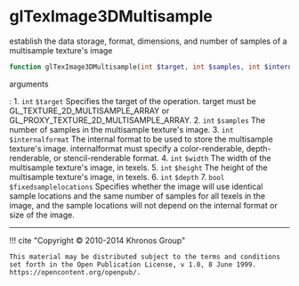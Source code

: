 # glTexImage3DMultisample
establish the data storage, format, dimensions, and number of samples of a
multisample texture's image

```php
function glTexImage3DMultisample(int $target, int $samples, int $internalformat, int $width, int $height, int $depth, bool $fixedsamplelocations) : void
```

arguments

:    1. `int` `$target` Specifies the target of the operation. target must be
    <constant>GL_TEXTURE_2D_MULTISAMPLE_ARRAY</constant> or
    <constant>GL_PROXY_TEXTURE_2D_MULTISAMPLE_ARRAY</constant>.
    2. `int` `$samples` The number of samples in the multisample texture's image.
    3. `int` `$internalformat` The internal format to be used to store the
    multisample texture's image. internalformat must specify a color-renderable,
    depth-renderable, or stencil-renderable format.
    4. `int` `$width` The width of the multisample texture's image, in texels.
    5. `int` `$height` The height of the multisample texture's image, in texels.
    6. `int` `$depth` 
    7. `bool` `$fixedsamplelocations` Specifies whether the image will use
    identical sample locations and the same number of samples for all texels in
    the image, and the sample locations will not depend on the internal format or
    size of the image.

---
     

!!! cite "Copyright © 2010-2014 Khronos Group"

    This material may be distributed subject to the terms and conditions set forth in the Open Publication License, v 1.0, 8 June 1999. https://opencontent.org/openpub/.